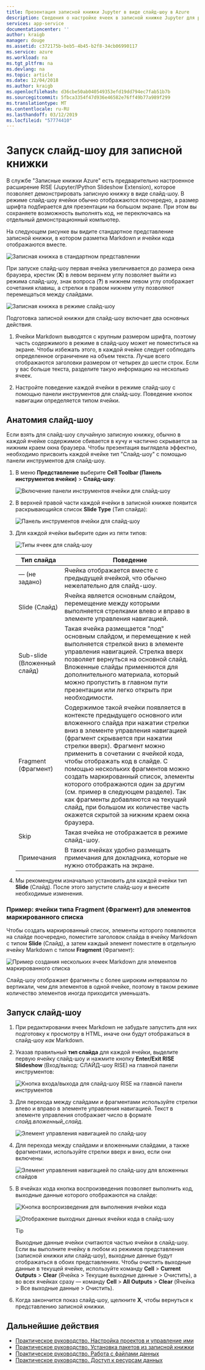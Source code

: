 ```yaml
---
title: Презентация записной книжки Jupyter в виде слайд-шоу в Azure
description: Сведения о настройке ячеек в записной книжке Jupyter для режима слайд-шоу и о презентации слайд-шоу с помощью расширения RISE.
services: app-service
documentationcenter: ''
author: kraigb
manager: douge
ms.assetid: c372175b-beb5-4b45-b2f8-34cb06990117
ms.service: azure
ms.workload: na
ms.tgt_pltfrm: na
ms.devlang: na
ms.topic: article
ms.date: 12/04/2018
ms.author: kraigb
ms.openlocfilehash: d36cbe50ab040549353efd19dd794ec7fab51b7b
ms.sourcegitcommit: 5fbca3354f47d936e46582e76ff49b77a989f299
ms.translationtype: MT
ms.contentlocale: ru-RU
ms.lasthandoff: 03/12/2019
ms.locfileid: "57774410"
---
```

# <a name="run-a-notebook-slideshow"></a>Запуск слайд-шоу для записной книжки

В службе "Записные книжки Azure" есть предварительно настроенное расширение RISE (Jupyter/IPython Slideshow Extension), которое позволяет демонстрировать записную книжку в виде слайд-шоу. В режиме слайд-шоу ячейки обычно отображаются поочередно, а размер шрифта подбирается для презентации на большом экране. При этом вы сохраняете возможность выполнять код, не переключаясь на отдельный демонстрационный компьютер.

На следующем рисунке вы видите стандартное представление записной книжки, в котором разметка Markdown и ячейки кода отображаются вместе.

![Записная книжка в стандартном представлении](media/slideshow/slideshow-notebook-view.png)

При запуске слайд-шоу первая ячейка увеличивается до размера окна браузера, крестик (**X**) в левом верхнем углу позволяет выйти из режима слайд-шоу, знак вопроса (**?**) в нижнем левом углу отображает сочетания клавиш, а стрелки в правом нижнем углу позволяют перемещаться между слайдами.

![Записная книжка в режиме слайд-шоу](media/slideshow/slideshow-slide-view.png)

Подготовка записной книжки для слайд-шоу включает два основных действия.

1. Ячейки Markdown выводятся с крупным размером шрифта, поэтому часть содержимого в режиме в слайд-шоу может не поместиться на экране. Чтобы избежать этого, в каждой ячейке следует соблюдать определенное ограничение на объем текста. Лучше всего отображаются заголовки размером от четырех до шести строк. Если у вас больше текста, разделите такую информацию на несколько ячеек.

2. Настройте поведение каждой ячейки в режиме слайд-шоу с помощью панели инструментов для слайд-шоу. Поведение кнопок навигации определяется типом ячейки.

## <a name="the-anatomy-of-a-slideshow"></a>Анатомия слайд-шоу

Если взять для слайд-шоу случайную записную книжку, обычно в каждой ячейке содержимое сбивается в кучу и частично скрывается за нижним краем окна браузера. Чтобы презентация выглядела эффектно, необходимо присвоить каждой ячейке тип "Слайд-шоу" с помощью панели инструментов для слайд-шоу.

1. В меню **Представление** выберите **Cell Toolbar (Панель инструментов ячейки)** > **Слайд-шоу**:

    ![Включение панели инструментов ячейки для слайд-шоу](media/slideshow/slideshow-view-cell-toolbar.png)

1. В верхней правой части каждой ячейки в записной книжке появится раскрывающийся список **Slide Type** (Тип слайда):

    ![Панель инструментов ячейки для слайд-шоу](media/slideshow/slideshow-cell-toolbar.png)

1. Для каждой ячейки выберите один из пяти типов:

    ![Типы ячеек для слайд-шоу](media/slideshow/slideshow-cell-slide-types.png)

    | Тип слайда | Поведение |
    | --- | --- |
    | — (не задано) | Ячейка отображается вместе с предыдущей ячейкой, что обычно нежелательно для слайд-шоу. |
    | Slide (Слайд) | Ячейка является основным слайдом, перемещение между которыми выполняется стрелками влево и вправо в элементе управления навигацией. |
    | Sub-slide (Вложенный слайд) | Такая ячейка размещается "под" основным слайдом, и перемещение к ней выполняется стрелкой вниз в элементе управления навигацией. Стрелка вверх позволяет вернуться на основной слайд. Вложенные слайды применяются для дополнительного материала, который можно пропустить в главном пути презентации или легко открыть при необходимости. |
    | Fragment (Фрагмент) | Содержимое такой ячейки появляется в контексте предыдущего основного или вложенного слайда при нажатии стрелки вниз в элементе управления навигацией (фрагмент скрывается при нажатии стрелки вверх). Фрагмент можно применить в сочетании с ячейкой кода, чтобы отображать код в слайде. С помощью нескольких фрагментов можно создать маркированный список, элементы которого отображаются один за другим (см. пример в следующем разделе). Так как фрагменты добавляются на текущий слайд, при большом их количестве часть окажется скрытой за нижним краем окна браузера. |
    | Skip | Такая ячейка не отображается в режиме слайд-шоу. |
    | Примечания | В таких ячейках удобно размещать примечания для докладчика, которые не нужно отображать на экране. |

1. Мы рекомендуем изначально установить для каждой ячейки тип **Slide** (Слайд). После этого запустите слайд-шоу и внесите необходимые изменения.

### <a name="example-fragment-cells-for-bullet-items"></a>Пример: ячейки типа Fragment (Фрагмент) для элементов маркированного списка

Чтобы создать маркированный список, элементы которого появляются на слайде поочередно, поместите заголовок слайда в ячейку Markdown с типом **Slide** (Слайд), а затем каждый элемент поместите в отдельную ячейку Markdown с типом **Fragment** (Фрагмент):

![Пример создания нескольких ячеек Markdown для элементов маркированного списка](media/slideshow/slideshow-fragments.png)

Слайд-шоу отображает фрагменты с более широким интервалом по вертикали, чем для элементов в одной ячейке, поэтому в таком режиме количество элементов иногда приходится уменьшать.

## <a name="run-the-slideshow"></a>Запуск слайд-шоу

1. При редактировании ячеек Markdown не забудьте запустить для них подготовку к просмотру в HTML, иначе они будут отображаться в слайд-шоу *как* Markdown.

1. Указав правильный **тип слайда** для каждой ячейки, выделите первую ячейку слайд-шоу и нажмите кнопку **Enter/Exit RISE Slideshow** (Вход/выход: СЛАЙД-шоу RISE) на главной панели инструментов:

    ![Кнопка входа/выхода для слайд-шоу RISE на главной панели инструментов](media/slideshow/slideshow-start.png)

1. Для перехода между слайдами и фрагментами используйте стрелки влево и вправо в элементе управления навигацией. Текст в элементе управления отображает число в формате *слайд.вложенный_слайд*.

    ![Элемент управления навигацией по слайд-шоу](media/slideshow/slideshow-navigation-control.png)

1. Для перехода между слайдами и вложенными слайдами, а также фрагментами, используйте стрелки вверх и вниз, если они включены:

    ![Элемент управления навигацией по слайд-шоу для вложенных слайдов](media/slideshow/slideshow-navigation-control-subslide.png)

1. В ячейках кода кнопка воспроизведения позволяет выполнить код, выходные данные которого отображаются на слайде:

    ![Кнопка воспроизведения для выполнения ячейки кода](media/slideshow/slideshow-run-code-cell.png)

    ![Отображение выходных данных ячейки кода в слайд-шоу](media/slideshow/slideshow-run-code-cell-output.png)

    > [!Tip]
    > Выходные данные ячейки считаются частью ячейки в слайд-шоу. Если вы выполните ячейку в любом из режимов представления (записной книжки или слайд-шоу), выходные данные будут отображаться в обоих представлениях. Чтобы очистить выходные данные в текущей ячейке, используйте команду **Cell** > **Current Outputs** > **Clear** (Ячейка > Текущие выходные данные > Очистить), а во всех ячейках сразу — команду **Cell** > **All Outputs** > **Clear** (Ячейка > Все выходные данные > Очистить).

1. Когда закончится показ слайд-шоу, щелкните **X**, чтобы вернуться к представлению записной книжки.

## <a name="next-steps"></a>Дальнейшие действия

- [Практическое руководство. Настройка проектов и управление ими](configure-manage-azure-notebooks-projects.md)
- [Практическое руководство. Установка пакетов из записной книжки](install-packages-jupyter-notebook.md)
- [Практическое руководство. Работа с файлами данных](work-with-project-data-files.md)
- [Практическое руководство. Доступ к ресурсам данных](access-data-resources-jupyter-notebooks.md)
